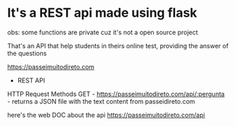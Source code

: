# It's a REST api made using flask

<p1>obs: some functions are private cuz it's not a open source project<p1>
  
 That's an API that help students in theirs online test, providing the answer of the questions
  
 https://passeimuitodireto.com
  
 - REST API
  
  HTTP Request Methods
  GET - https://passeimuitodireto.com/api/:pergunta - returns a JSON file with the text content from passeidireto.com

  here's the web DOC about the api https://passeimuitodireto.com/api
